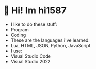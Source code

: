 # 👋 Hi! Im hi1587
- I like to do these stuff:
- Program
- Coding
- These are the languages i've learned:
- Lua, HTML, JSON, Python, JavaScript
- I use:
- Visual Studio Code
- Visual Studio 2022
